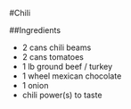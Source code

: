 #Chili

##Ingredients
* 2 cans chili beams
* 2 cans tomatoes
* 1 lb ground beef / turkey
* 1 wheel mexican chocolate
* 1 onion
* chili power(s) to taste
 